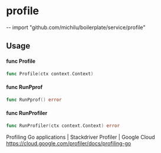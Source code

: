 # profile
--
    import "github.com/michilu/boilerplate/service/profile"


## Usage

#### func  Profile

```go
func Profile(ctx context.Context)
```

#### func  RunPprof

```go
func RunPprof() error
```

#### func  RunProfiler

```go
func RunProfiler(ctx context.Context) error
```
Profiling Go applications | Stackdriver Profiler | Google Cloud
https://cloud.google.com/profiler/docs/profiling-go
